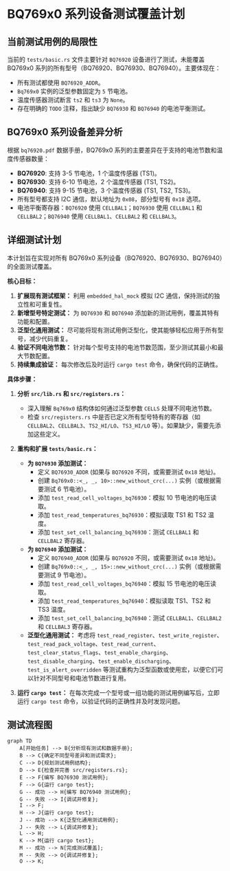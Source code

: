 # BQ769x0 系列设备测试覆盖计划

## 当前测试用例的局限性

当前的 `tests/basic.rs` 文件主要针对 `BQ76920` 设备进行了测试，未能覆盖 BQ769x0 系列的所有型号（BQ76920、BQ76930、BQ76940）。主要体现在：

* 所有测试都使用 `BQ76920_ADDR`。
* `Bq769x0` 实例的泛型参数固定为 `5` 节电池。
* 温度传感器测试断言 `ts2` 和 `ts3` 为 `None`。
* 存在明确的 `TODO` 注释，指出缺少 `BQ76930` 和 `BQ76940` 的电池平衡测试。

## BQ769x0 系列设备差异分析

根据 `bq76920.pdf` 数据手册，BQ769x0 系列的主要差异在于支持的电池节数和温度传感器数量：

* **BQ76920**: 支持 3-5 节电池，1 个温度传感器 (TS1)。
* **BQ76930**: 支持 6-10 节电池，2 个温度传感器 (TS1, TS2)。
* **BQ76940**: 支持 9-15 节电池，3 个温度传感器 (TS1, TS2, TS3)。
* 所有型号都支持 I2C 通信，默认地址为 `0x08`，部分型号有 `0x18` 选项。
* 电池平衡寄存器：`BQ76920` 使用 `CELLBAL1`；`BQ76930` 使用 `CELLBAL1` 和 `CELLBAL2`；`BQ76940` 使用 `CELLBAL1`、`CELLBAL2` 和 `CELLBAL3`。

## 详细测试计划

本计划旨在实现对所有 BQ769x0 系列设备（BQ76920、BQ76930、BQ76940）的全面测试覆盖。

**核心目标：**

1. **扩展现有测试框架：** 利用 `embedded_hal_mock` 模拟 I2C 通信，保持测试的独立性和可重复性。
2. **新增型号特定测试：** 为 `BQ76930` 和 `BQ76940` 添加新的测试用例，覆盖其特有功能和配置。
3. **泛型化通用测试：** 尽可能将现有测试用例泛型化，使其能够轻松应用于所有型号，减少代码重复。
4. **验证不同电池节数：** 针对每个型号支持的电池节数范围，至少测试其最小和最大节数配置。
5. **持续集成验证：** 每次修改后及时运行 `cargo test` 命令，确保代码的正确性。

**具体步骤：**

1. **分析 `src/lib.rs` 和 `src/registers.rs`：**
    * 深入理解 `Bq769x0` 结构体如何通过泛型参数 `CELLS` 处理不同电池节数。
    * 检查 `src/registers.rs` 中是否已定义所有型号特有的寄存器（如 `CELLBAL2`、`CELLBAL3`、`TS2_HI/LO`、`TS3_HI/LO` 等）。如果缺少，需要先添加这些定义。

2. **重构和扩展 `tests/basic.rs`：**
    * **为 `BQ76930` 添加测试：**
        * 定义 `BQ76930_ADDR` (如果与 `BQ76920` 不同，或需要测试 `0x18` 地址)。
        * 创建 `Bq769x0::<_, _, 10>::new_without_crc(...)` 实例（或根据需要测试 6 节电池）。
        * 添加 `test_read_cell_voltages_bq76930`：模拟 10 节电池的电压读取。
        * 添加 `test_read_temperatures_bq76930`：模拟读取 TS1 和 TS2 温度。
        * 添加 `test_set_cell_balancing_bq76930`：测试 `CELLBAL1` 和 `CELLBAL2` 寄存器。
    * **为 `BQ76940` 添加测试：**
        * 定义 `BQ76940_ADDR` (如果与 `BQ76920` 不同，或需要测试 `0x18` 地址)。
        * 创建 `Bq769x0::<_, _, 15>::new_without_crc(...)` 实例（或根据需要测试 9 节电池）。
        * 添加 `test_read_cell_voltages_bq76940`：模拟 15 节电池的电压读取。
        * 添加 `test_read_temperatures_bq76940`：模拟读取 TS1、TS2 和 TS3 温度。
        * 添加 `test_set_cell_balancing_bq76940`：测试 `CELLBAL1`、`CELLBAL2` 和 `CELLBAL3` 寄存器。
    * **泛型化通用测试：** 考虑将 `test_read_register`、`test_write_register`、`test_read_pack_voltage`、`test_read_current`、`test_clear_status_flags`、`test_enable_charging`、`test_disable_charging`、`test_enable_discharging`、`test_is_alert_overridden` 等测试重构为泛型函数或使用宏，以便它们可以针对不同型号和电池节数进行复用。

3. **运行 `cargo test`：** 在每次完成一个型号或一组功能的测试用例编写后，立即运行 `cargo test` 命令，以验证代码的正确性并及时发现问题。

## 测试流程图

```mermaid
graph TD
    A[开始任务] --> B{分析现有测试和数据手册};
    B --> C{确定不同型号差异和测试需求};
    C --> D{规划测试用例结构};
    D --> E{检查并完善 src/registers.rs};
    E --> F{编写 BQ76930 测试用例};
    F --> G{运行 cargo test};
    G -- 成功 --> H{编写 BQ76940 测试用例};
    G -- 失败 --> I{调试并修复};
    I --> F;
    H --> J{运行 cargo test};
    J -- 成功 --> K{泛型化通用测试用例};
    J -- 失败 --> L{调试并修复};
    L --> H;
    K --> M{运行 cargo test};
    M -- 成功 --> N[完成测试覆盖];
    M -- 失败 --> O{调试并修复};
    O --> K;
